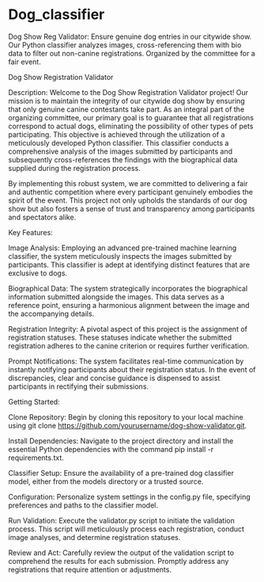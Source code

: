 # Dog_classifier
 Dog Show Reg Validator: Ensure genuine dog entries in our citywide show. Our Python classifier analyzes images, cross-referencing them with bio data to filter out non-canine registrations. Organized by the committee for a fair event.

 Dog Show Registration Validator

Description:
Welcome to the Dog Show Registration Validator project! Our mission is to maintain the integrity of our citywide dog show by ensuring that only genuine canine contestants take part. As an integral part of the organizing committee, our primary goal is to guarantee that all registrations correspond to actual dogs, eliminating the possibility of other types of pets participating. This objective is achieved through the utilization of a meticulously developed Python classifier. This classifier conducts a comprehensive analysis of the images submitted by participants and subsequently cross-references the findings with the biographical data supplied during the registration process.

By implementing this robust system, we are committed to delivering a fair and authentic competition where every participant genuinely embodies the spirit of the event. This project not only upholds the standards of our dog show but also fosters a sense of trust and transparency among participants and spectators alike.

Key Features:

Image Analysis: Employing an advanced pre-trained machine learning classifier, the system meticulously inspects the images submitted by participants. This classifier is adept at identifying distinct features that are exclusive to dogs.

Biographical Data: The system strategically incorporates the biographical information submitted alongside the images. This data serves as a reference point, ensuring a harmonious alignment between the image and the accompanying details.

Registration Integrity: A pivotal aspect of this project is the assignment of registration statuses. These statuses indicate whether the submitted registration adheres to the canine criterion or requires further verification.

Prompt Notifications: The system facilitates real-time communication by instantly notifying participants about their registration status. In the event of discrepancies, clear and concise guidance is dispensed to assist participants in rectifying their submissions.

Getting Started:

Clone Repository: Begin by cloning this repository to your local machine using git clone https://github.com/yourusername/dog-show-validator.git.

Install Dependencies: Navigate to the project directory and install the essential Python dependencies with the command pip install -r requirements.txt.

Classifier Setup: Ensure the availability of a pre-trained dog classifier model, either from the models directory or a trusted source.

Configuration: Personalize system settings in the config.py file, specifying preferences and paths to the classifier model.

Run Validation: Execute the validator.py script to initiate the validation process. This script will meticulously process each registration, conduct image analyses, and determine registration statuses.

Review and Act: Carefully review the output of the validation script to comprehend the results for each submission. Promptly address any registrations that require attention or adjustments.
